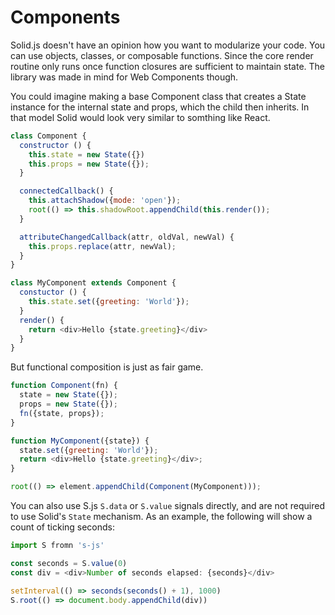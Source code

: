 # Components

Solid.js doesn't have an opinion how you want to modularize your code. You can use objects, classes, or composable functions. Since the core render routine only runs once function closures are sufficient to maintain state. The library was made in mind for Web Components though.

You could imagine making a base Component class that creates a State instance for the internal state and props, which the child then inherits. In that model Solid would look very similar to somthing like React.

```js
class Component {
  constructor () {
    this.state = new State({})
    this.props = new State({});
  }

  connectedCallback() {
    this.attachShadow({mode: 'open'});
    root(() => this.shadowRoot.appendChild(this.render());
  }

  attributeChangedCallback(attr, oldVal, newVal) {
    this.props.replace(attr, newVal);
  }
}

class MyComponent extends Component {
  constuctor () {
    this.state.set({greeting: 'World'});
  }
  render() {
    return <div>Hello {state.greeting}</div>
  }
}
```

But functional composition is just as fair game.

```js
function Component(fn) {
  state = new State({});
  props = new State({});
  fn({state, props});
}

function MyComponent({state}) {
  state.set({greeting: 'World'});
  return <div>Hello {state.greeting}</div>;
}

root(() => element.appendChild(Component(MyComponent)));
```

You can also use S.js `S.data` or `S.value` signals directly, and are not required to use Solid's `State` mechanism. As an example, the following will show a count of ticking seconds:

```js
import S fromn 's-js'

const seconds = S.value(0)
const div = <div>Number of seconds elapsed: {seconds}</div>

setInterval(() => seconds(seconds() + 1), 1000)
S.root(() => document.body.appendChild(div))
```
